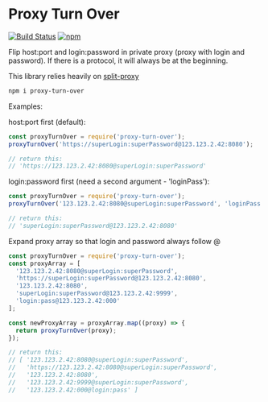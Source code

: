 # Proxy Turn Over

[![Build Status](https://travis-ci.com/Ganevru/proxy-turn-over.svg?branch=master)](https://travis-ci.com/Ganevru/proxy-turn-over)
[![npm](https://img.shields.io/npm/v/proxy-turn-over.svg?style=flat-square)](http://npm.im/proxy-turn-over)

Flip host:port and login:password in private proxy (proxy with login and password).
If there is a protocol, it will always be at the beginning.

This library relies heavily on [split-proxy](https://github.com/Ganevru/split-proxy)

```bash
npm i proxy-turn-over
```

Examples:

host:port first (default):

```javascript
const proxyTurnOver = require('proxy-turn-over');
proxyTurnOver('https://superLogin:superPassword@123.123.2.42:8080');

// return this:
// 'https://123.123.2.42:8080@superLogin:superPassword'
```

login:password first (need a second argument - 'loginPass'):

```javascript
const proxyTurnOver = require('proxy-turn-over');
proxyTurnOver('123.123.2.42:8080@superLogin:superPassword', 'loginPass');

// return this:
// 'superLogin:superPassword@123.123.2.42:8080'
```

Expand proxy array so that login and password always follow @

```javascript
const proxyTurnOver = require('proxy-turn-over');
const proxyArray = [
  '123.123.2.42:8080@superLogin:superPassword',
  'https://superLogin:superPassword@123.123.2.42:8080',
  '123.123.2.42:8080',
  'superLogin:superPassword@123.123.2.42:9999',
  'login:pass@123.123.2.42:000'
];

const newProxyArray = proxyArray.map((proxy) => {
  return proxyTurnOver(proxy);
});

// return this:
// [ '123.123.2.42:8080@superLogin:superPassword',
//   'https://123.123.2.42:8080@superLogin:superPassword',
//   '123.123.2.42:8080',
//   '123.123.2.42:9999@superLogin:superPassword',
//   '123.123.2.42:000@login:pass' ]
```
